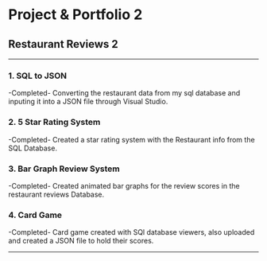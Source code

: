 # Project & Portfolio 2
## Restaurant Reviews 2
***
### 1. SQL to JSON
-Completed- Converting the restaurant data from my sql database and inputing it into a JSON file through Visual Studio.
### 2. 5 Star Rating System
-Completed- Created a star rating system with the Restaurant info from the SQL Database.
### 3. Bar Graph Review System
-Completed- Created animated bar graphs for the review scores in the restaurant reviews Database.
### 4. Card Game
-Completed- Card game created with SQl database viewers, also uploaded and created a JSON file to hold their scores.
***
